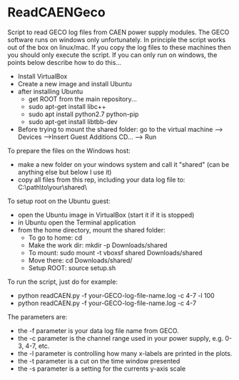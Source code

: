 # ReadCAENGeco
Script to read GECO log files from CAEN power supply modules.
The GECO software runs on windows only unfortunately.
In principle the script works out of the box on linux/mac.
If you copy the log files to these machines then you should only execute the script.
If you can only run on windows, the points below describe how to do this...

- Install VirtualBox
- Create a new image and install Ubuntu
- after installing Ubuntu
    - get ROOT from the main repository...
    - sudo apt-get install libc++
    - sudo apt install python2.7 python-pip
    - sudo apt-get install libtbb-dev
- Before trying to mount the shared folder: go to the virtual machine --> Devices -->Insert Guest Additions CD... --> Run

To prepare the files on the Windows host:
- make a new folder on your windows system and call it "shared" (can be anything else but below I use it)
- copy all files from this rep, including your data log file to: C:\path\to\your\shared\

To setup root on the Ubuntu guest:
- open the Ubuntu image in VirtualBox (start it if it is stopped)
- in Ubuntu open the Terminal application
- from the home directory, mount the shared folder:
    - To go to home:     cd
    - Make the work dir: mkdir -p Downloads/shared
    - To mount:          sudo mount -t vboxsf shared Downloads/shared
    - Move there:        cd Downloads/shared/
    - Setup ROOT:        source setup.sh

To run the script, just do for example:
- python readCAEN.py  -f  your-GECO-log-file-name.log  -c 4-7  -l  100
- python readCAEN.py  -f  your-GECO-log-file-name.log  -c 4-7

The parameters are:
- the -f parameter is your data log file name from GECO.
- the -c parameter is the channel range used in your power supply, e.g. 0-3, 4-7, etc.
- the -l parameter is controlling how many x-labels are printed in the plots.
- the -t parameter is a cut on the time window presented
- the -s parameter is a setting for the currents y-axis scale
